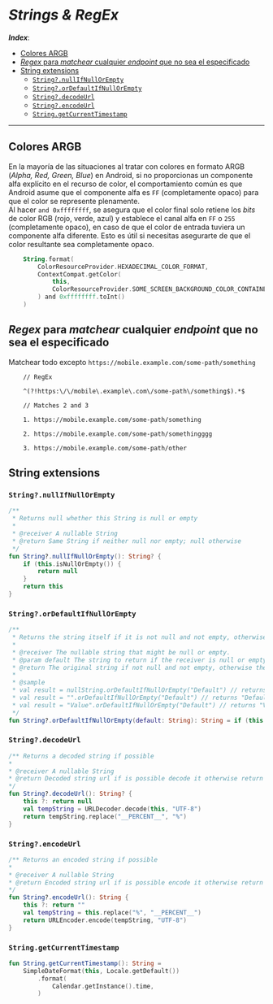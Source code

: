<h1><i>Strings & RegEx</i></h1>

***Index***:
<!-- TOC -->
  * [Colores ARGB](#colores-argb)
  * [*Regex* para *matchear* cualquier *endpoint* que no sea el especificado](#regex-para-matchear-cualquier-endpoint-que-no-sea-el-especificado)
  * [String extensions](#string-extensions)
    * [``String?.nullIfNullOrEmpty``](#stringnullifnullorempty)
    * [``String?.orDefaultIfNullOrEmpty``](#stringordefaultifnullorempty)
    * [``String?.decodeUrl``](#stringdecodeurl)
    * [``String?.encodeUrl``](#stringencodeurl)
    * [``String.getCurrentTimestamp``](#stringgetcurrenttimestamp)
<!-- TOC -->

---

## Colores ARGB
En la mayoría de las situaciones al tratar con colores en formato ARGB (*Alpha, Red, Green, Blue*) en Android, si no proporcionas un componente alfa explícito en el recurso de color, el comportamiento común es que Android asume que el componente alfa es `FF` (completamente opaco) para que el color se represente plenamente.  
Al hacer `and 0xffffffff`, se asegura que el color final solo retiene los *bits* de color RGB (rojo, verde, azul) y establece el canal alfa en `FF` o `255` (completamente opaco), en caso de que el color de entrada tuviera un componente alfa diferente. Esto es útil si necesitas asegurarte de que el color resultante sea completamente opaco.

```kotlin
    String.format(
        ColorResourceProvider.HEXADECIMAL_COLOR_FORMAT,
        ContextCompat.getColor(
            this,
            ColorResourceProvider.SOME_SCREEN_BACKGROUND_COLOR_CONTAINER
        ) and 0xffffffff.toInt()
    )
```

## *Regex* para *matchear* cualquier *endpoint* que no sea el especificado
Matchear todo excepto `https://mobile.example.com/some-path/something`

```
    // RegEx
    
    ^(?!https:\/\/mobile\.example\.com\/some-path\/something$).*$
    
    // Matches 2 and 3
    
    1. https://mobile.example.com/some-path/something
    
    2. https://mobile.example.com/some-path/somethingggg
    
    3. https://mobile.example.com/some-path/other
```

## String extensions

### ``String?.nullIfNullOrEmpty``

```kotlin
/**
 * Returns null whether this String is null or empty
 *
 * @receiver A nullable String
 * @return Same String if neither null nor empty; null otherwise
 */
fun String?.nullIfNullOrEmpty(): String? {
    if (this.isNullOrEmpty()) {
        return null
    }
    return this
}
```

### ``String?.orDefaultIfNullOrEmpty``

```kotlin
/**
 * Returns the string itself if it is not null and not empty, otherwise returns the default value.
 *
 * @receiver The nullable string that might be null or empty.
 * @param default The string to return if the receiver is null or empty.
 * @return The original string if not null and not empty, otherwise the default value.
 *
 * @sample
 * val result = nullString.orDefaultIfNullOrEmpty("Default") // returns "Default"
 * val result = "".orDefaultIfNullOrEmpty("Default") // returns "Default"
 * val result = "Value".orDefaultIfNullOrEmpty("Default") // returns "Value"
 */
fun String?.orDefaultIfNullOrEmpty(default: String): String = if (this.isNullOrEmpty()) default else this
```

### ``String?.decodeUrl``

```kotlin
/** Returns a decoded string if possible
*
* @receiver A nullable String
* @return Decoded string url if is possible decode it otherwise return null
*/
fun String?.decodeUrl(): String? {
    this ?: return null
    val tempString = URLDecoder.decode(this, "UTF-8")
    return tempString.replace("__PERCENT__", "%")
}
```

### ``String?.encodeUrl``

```kotlin
/** Returns an encoded string if possible
*
* @receiver A nullable String
* @return Encoded string url if is possible encode it otherwise return an empty String
*/
fun String?.encodeUrl(): String {
    this ?: return ""
    val tempString = this.replace("%", "__PERCENT__")
    return URLEncoder.encode(tempString, "UTF-8")
}
```

### ``String.getCurrentTimestamp``

```kotlin
fun String.getCurrentTimestamp(): String =
    SimpleDateFormat(this, Locale.getDefault())
        .format(
            Calendar.getInstance().time,
        )
```
